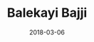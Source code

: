 ---
date: 2018-03-06
title: Balekayi Bajji
categories:
  - Snacks
featured_image: https://s3.ap-south-1.amazonaws.com/mithila-recipes/balekayi_bajji.jpg
recipe:
  servings: 15 to 16 bajjis (depending in the thickness of raw banana we have cut)
  prep: 5 minutes
  cook: 15 minutes
  ingredients_markdown: |-
    * Balekayi (Raw Banana) -1
    * Gram Flour(Besan) - ½ cup
    * Rice Flour - 3 tbsp
    * Red chilly powder - 1 ½ tbsp
    * Asafoetida (Hing) - ½ tsp
    * Salt
    * Oil


  directions_markdown: |-
    1. Clean the raw banana and cut it into thin slices and the length can be kept as per your choice.
    2. Keep the oil for for becoming hot
    3. In a bowl add gram flour , rice flour, red chilly powder, hing and salt and mix it.
    4. Start adding water little at a time to avoid lumps and make a smooth batter( the consistency should be of dosa batter)
    5. Now add 1 to 2 tbsp of hot oil in batter and mix it properly ( I have used hot oil instead of cooking soda , by adding hot oil the bajjis will absorb a bit more oil than usual but the taste will be very good )
    6. Now dip the sliced raw banana in the batter and fry it in hot oil.
    7. When the bajjis turn golden brown remove it on the kitchen towel and serve hot .
    8. You can enjoy these bajjis with any sauce , chutney or just like that .


---